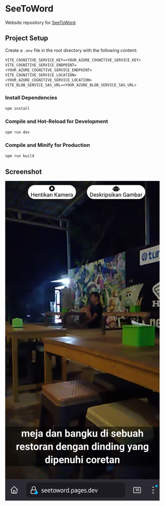 # SeeToWord

Website repository for [SeeToWord](https://seetoword.pages.dev).

## Project Setup

Create a `.env` file in the root directory with the following content:

```
VITE_COGNITIVE_SERVICE_KEY=<YOUR_AZURE_COGNITIVE_SERVICE_KEY>
VITE_COGNITIVE_SERVICE_ENDPOINT=<YOUR_AZURE_COGNITIVE_SERVICE_ENDPOINT>
VITE_COGNITIVE_SERVICE_LOCATION=<YOUR_AZURE_COGNITIVE_SERVICE_LOCATION>
VITE_BLOB_SERVICE_SAS_URL=<YOUR_AZURE_BLOB_SERVICE_SAS_URL>
```

### Install Dependencies

```sh
npm install
```

### Compile and Hot-Reload for Development

```sh
npm run dev
```

### Compile and Minify for Production

```sh
npm run build
```

## Screenshot

![Screenshot](./screenshot.jpg)
